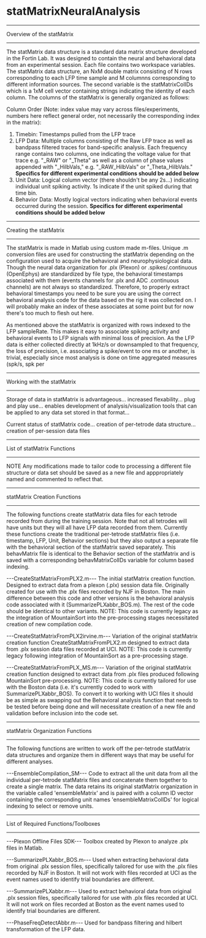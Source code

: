 # statMatrixNeuralAnalysis
**************************************************************
Overview of the statMatrix
**************************************************************
The statMatrix data structure is a standard data matrix structure developed in the Fortin Lab. It was designed to contain the neural and behavioral data from an experimental session. Each file contains two workspace variables. The statMatrix data structure, an NxM double matrix consisting of N rows corresponding to each LFP time sample and M columnns corresponding to different information sources. The second variable is the statMatrixColIDs which is a 1xM cell vector containing strings indicating the identity of each column. The columns of the statMatrix is generally organized as follows:

Column Order 
(Note: index value may vary across files/experiments, numbers here reflect general order, not necessarily the corresponding index in the matrix):
1) Timebin: Timestamps pulled from the LFP trace
2) LFP Data: Multiple columns consisting of the Raw LFP trace as well as bandpass filtered traces for band-specific analysis. Each frequency range contains two columns, one indicating the voltage value for that trace e.g. "_RAW" or "_Theta" as well as a column of phase values appended with "_HilbVals," e.g. "_RAW_HilbVals" or "_Theta_HilbVals." ****Specifics for different experimental conditions should be added below****
3) Unit Data: Logical column vector (there shouldn't be any 2s...) indicating individual unit spiking activity. 1s indicate if the unit spiked during that time bin. 
4) Behavior Data: Mostly logical vectors indicating when behavioral events occurred during the session. ****Specifics for different experimental conditions should be added below****

***********************************************************
Creating the statMatrix
***********************************************************
The statMatrix is made in Matlab using custom made m-files. Unique .m conversion files are used for constructing the statMatrix depending on the configuration used to acquire the behavioral and neurophysiological data. Though the neural data organization for .plx (Plexon) or .spikes/.continuous (OpenEphys) are standardized by file type, the behavioral timestamps associated with them (events channels for .plx and ADC .continuous channels) are not always so standardized. Therefore, to properly extract behavioral timestamps you need to be sure you are using the correct behavioral analysis code for the data based on the rig it was collected on. I will probably make an index of these associates at some point but for now there's too much to flesh out here.

As mentioned above the statMatrix is organized with rows indexed to the LFP sampleRate. This makes it easy to associate spiking activity and behavioral events to LFP signals with minimal loss of precision. As the LFP data is either collected directly at 1kHz/s or downsampled to that frequency, the loss of precision, i.e. associating a spike/event to one ms or another, is trivial, especially since most analysis is done on time aggregated measures (spk/s, spk per 


***************************************************************
Working with the statMatrix
***************************************************************
Storage of data in statMatrix is advantageous... increased flexability... plug and play use... enables development of analysis/visualization tools that can be applied to any data set stored in that format...

Current status of statMatrix code... creation of per-tetrode data structure... creation of per-session data files

****************************************************************
List of statMatrix Functions
****************************************************************
NOTE Any modifications made to tailor code to processing a different file structure or data set should be saved as a new file and apppropriately named and commented to reflect that.

____________________________________________
statMatrix Creation Functions
____________________________________________
The following functions create statMatrix data files for each tetrode recorded from during the training session. Note that not all tetrodes will have units but they will all have LFP data recorded from them. Currently these functions create the traditional per-tetrode statMatrix files (i.e. timestamp, LFP, Unit, Behavior sections) but they also output a separate file with the behavioral section of the statMatrix saved separately. This behavMatrix file is identical to the Behavior section of the statMatrix and is saved with a corresponding behavMatrixColIDs variable for column based indexing.

---CreateStatMatrixFromPLX2.m---
The initial statMatrix creation function. Designed to extract data from a plexon (.plx) session data file. Originally created for use with the .plx files recorded by NJF in Boston. The main difference between this code and other versions is the behavioral analysis code associated with it (SummarizePLXabbr_BOS.m). The rest of the code should be identical to other variants. NOTE: This code is currently legacy as the integration of MountainSort into the pre-processing stages necessitated creation of new compilation code.

---CreateStatMatrixFromPLX2irvine.m---
Variation of the original statMatrix creation function CreateStatMatrixFromPLX2.m designed to extract data from .plx session data files recorded at UCI. NOTE: This code is currently legacy following integration of MountainSort as a pre-processing stage.

---CreateStatMatrixFromPLX_MS.m---
Variation of the original statMatrix creation function designed to extract data from .plx files produced following MountainSort pre-processing. NOTE: This code is currently tailored for use with the Boston data (i.e. it's currently coded to work with SummarizePLXabbr_BOS). To convert it to working with UCI files it should be as simple as swapping out the Behavioral analysis function that needs to be tested before being done and will necessitate creation of a new file and validation before inclusion into the code set.

____________________________________________
statMatrix Organization Functions
____________________________________________
The following functions are written to work off the per-tetrode statMatrix data structures and organize them in different ways that may be useful for different analyses. 

---EnsembleCompilation_SM---
Code to extract all the unit data from all the individual per-tetrode statMatrix files and concatenate them together to create a single matrix. The data retains its original statMatrix organization in the variable called 'ensembleMatrix' and is paired with a column ID vector containing the corresponding unit names 'ensembleMatrixColIDs' for logical indexing to select or remove units.

************************************************************************
List of Required Functions/Toolboxes
************************************************************************
---Plexon Offline Files SDK---
Toolbox created by Plexon to analyze .plx files in Matlab.

---SummarizePLXabbr_BOS.m---
Used when extracting behavioral data from original .plx session files, specifically tailored for use with the .plx files recorded by NJF in Boston. It will not work with files recorded at UCI as the event names used to identify trial boundaries are different.

---SummarizePLXabbr.m---
Used to extract behavioral data from original .plx session files, specifically tailored for use with .plx files recorded at UCI. It will not work on files recorded at Boston as the event names used to identify trial boundaries are different.

---PhaseFreqDetectAbbr.m---
Used for bandpass filtering and hilbert transformation of the LFP data.

